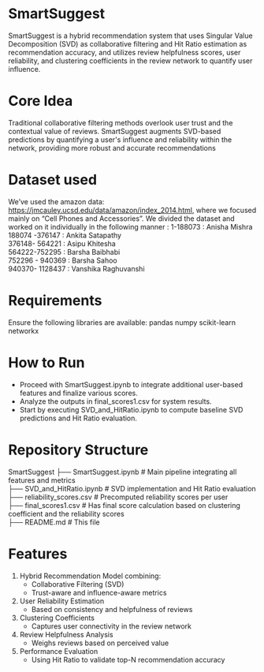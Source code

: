 # SmartSuggest
SmartSuggest is a hybrid recommendation system that uses Singular Value Decomposition (SVD) as collaborative filtering and Hit Ratio estimation as recommendation accuracy, and utilizes review helpfulness scores, user reliability, and clustering coefficients in the review network to quantify user influence.

# Core Idea
Traditional collaborative filtering methods overlook user trust and the contextual value of reviews. SmartSuggest augments SVD-based predictions by quantifying a user's influence and reliability within the network, providing more robust and accurate recommendations

# Dataset used 
We’ve used the amazon data: https://jmcauley.ucsd.edu/data/amazon/index_2014.html, where we focused mainly on “Cell Phones and Accessories”. We divided the dataset and worked on it individually in the following manner : 
	1-188073 :  Anisha Mishra\
  	188074 -376147 : Ankita Satapathy\
  	376148- 564221 : Asipu Khitesha\
  	564222-752295 : Barsha Baibhabi\
  	752296 - 940369 : Barsha Sahoo\
  	940370- 1128437 : Vanshika Raghuvanshi
  
# Requirements
Ensure the following libraries are available:
  pandas
  numpy
  scikit-learn
  networkx
  
# How to Run
- Proceed with SmartSuggest.ipynb to integrate additional user-based features and finalize various scores.
- Analyze the outputs in final_scores1.csv for system results.
- Start by executing SVD_and_HitRatio.ipynb to compute baseline SVD predictions and Hit Ratio evaluation.
  
# Repository Structure
SmartSuggest
├── SmartSuggest.ipynb             # Main pipeline integrating all features and metrics\
├── SVD_and_HitRatio.ipynb         # SVD implementation and Hit Ratio evaluation\
├── reliability_scores.csv         # Precomputed reliability scores per user\
├── final_scores1.csv              # Has final score calculation based on clustering coefficient and the reliability scores\
├── README.md                      # This file

# Features
1. Hybrid Recommendation Model combining:
	- Collaborative Filtering (SVD)
	- Trust-aware and influence-aware metrics
2. User Reliability Estimation
	- Based on consistency and helpfulness of reviews
3. Clustering Coefficients
	- Captures user connectivity in the review network
4. Review Helpfulness Analysis
	- Weighs reviews based on perceived value
5. Performance Evaluation
	- Using Hit Ratio to validate top-N recommendation accuracy











